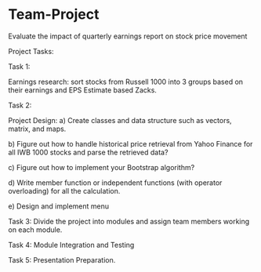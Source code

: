 # Team-Project
Evaluate the impact of quarterly earnings report on stock price movement

Project Tasks:

Task 1: 

Earnings research: sort stocks from Russell 1000 into 3 groups based on their
earnings and EPS Estimate based Zacks.

Task 2:

Project Design:
a) Create classes and data structure such as vectors, matrix, and maps.

b) Figure out how to handle historical price retrieval from Yahoo Finance for all IWB
1000 stocks and parse the retrieved data?

c) Figure out how to implement your Bootstrap algorithm?

d) Write member function or independent functions (with operator overloading) for all
the calculation.

e) Design and implement menu

Task 3: Divide the project into modules and assign team members working on each module.

Task 4: Module Integration and Testing

Task 5: Presentation Preparation.
